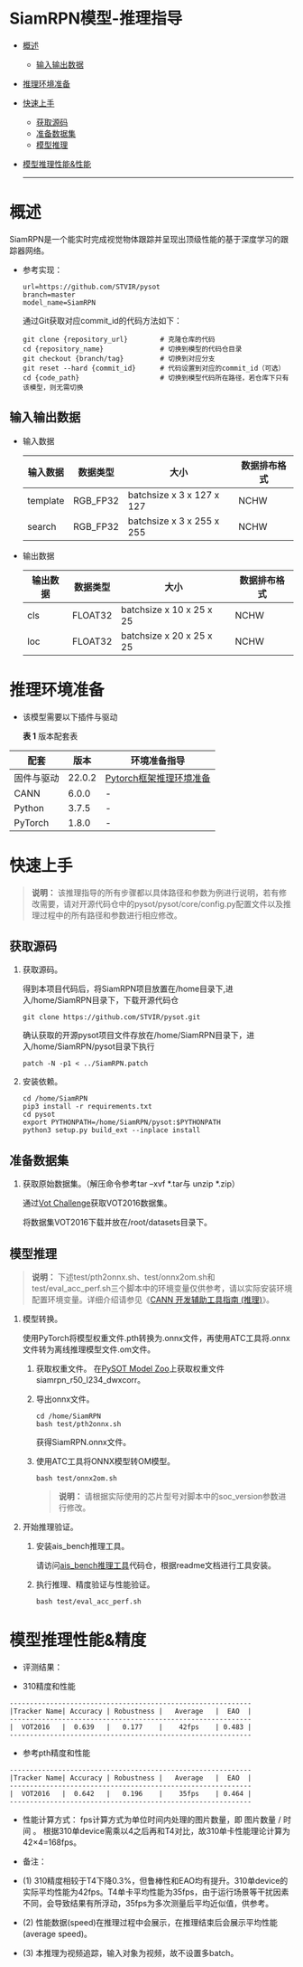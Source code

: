 # SiamRPN模型-推理指导


- [概述](#ZH-CN_TOPIC_0000001172161501)

  - [输入输出数据](#section540883920406)

- [推理环境准备](#ZH-CN_TOPIC_0000001126281702)

- [快速上手](#ZH-CN_TOPIC_0000001126281700)

  - [获取源码](#section4622531142816)
  - [准备数据集](#section183221994411)
  - [模型推理](#section741711594517)

- [模型推理性能&性能](#ZH-CN_TOPIC_0000001172201573)

  ******

# 概述<a name="ZH-CN_TOPIC_0000001172161501"></a>

SiamRPN是一个能实时完成视觉物体跟踪并呈现出顶级性能的基于深度学习的跟踪器网络。

- 参考实现：

  ```
  url=https://github.com/STVIR/pysot
  branch=master
  model_name=SiamRPN
  ``` 
 
  通过Git获取对应commit_id的代码方法如下：

  ```
  git clone {repository_url}        # 克隆仓库的代码
  cd {repository_name}              # 切换到模型的代码仓目录
  git checkout {branch/tag}         # 切换到对应分支
  git reset --hard {commit_id}      # 代码设置到对应的commit_id（可选）
  cd {code_path}                    # 切换到模型代码所在路径，若仓库下只有该模型，则无需切换
  ```


## 输入输出数据<a name="section540883920406"></a>

- 输入数据

  | 输入数据  | 数据类型   | 大小                      | 数据排布格式  |
  | -------- | --------- | ------------------------- | ------------ |
  | template | RGB_FP32  | batchsize x 3 x 127 x 127 | NCHW         |
  | search   | RGB_FP32  | batchsize x 3 x 255 x 255 | NCHW         |


- 输出数据

  | 输出数据  | 数据类型  | 大小                      | 数据排布格式  |
  | -------- | -------- | ------------------------- | ------------ |
  | cls      | FLOAT32  | batchsize x 10 x 25 x 25  | NCHW         |
  | loc      | FLOAT32  | batchsize x 20 x 25 x 25  | NCHW         |


# 推理环境准备<a name="ZH-CN_TOPIC_0000001126281702"></a>

- 该模型需要以下插件与驱动

  **表 1**  版本配套表

| 配套        | 版本    | 环境准备指导             |
| ---------- | ------- | ----------------------- |
| 固件与驱动  | 22.0.2  | [Pytorch框架推理环境准备](https://www.hiascend.com/document/detail/zh/ModelZoo/pytorchframework/pies) |
| CANN       | 6.0.0   | -                       |
| Python     | 3.7.5   | -                       |
| PyTorch    | 1.8.0   | -                       |  

# 快速上手<a name="ZH-CN_TOPIC_0000001126281700"></a>

> **说明：** 
> 该推理指导的所有步骤都以具体路径和参数为例进行说明，若有修改需要，请对开源代码仓中的pysot/pysot/core/config.py配置文件以及推理过程中的所有路径和参数进行相应修改。

## 获取源码<a name="section4622531142816"></a>

1. 获取源码。

   得到本项目代码后，将SiamRPN项目放置在/home目录下,进入/home/SiamRPN目录下，下载开源代码仓

   ```
   git clone https://github.com/STVIR/pysot.git
   ```

   确认获取的开源pysot项目文件存放在/home/SiamRPN目录下，进入/home/SiamRPN/pysot目录下执行

   ```
   patch -N -p1 < ../SiamRPN.patch
   ```

2. 安装依赖。

   ```
   cd /home/SiamRPN
   pip3 install -r requirements.txt
   cd pysot
   export PYTHONPATH=/home/SiamRPN/pysot:$PYTHONPATH
   python3 setup.py build_ext --inplace install
   ```

## 准备数据集<a name="section183221994411"></a>

1. 获取原始数据集。（解压命令参考tar –xvf  \*.tar与 unzip \*.zip）

    通过[Vot Challenge](https://votchallenge.net/)获取VOT2016数据集。

    将数据集VOT2016下载并放在/root/datasets目录下。
   
## 模型推理<a name="section741711594517"></a>

> **说明：** 
> 下述test/pth2onnx.sh、test/onnx2om.sh和test/eval_acc_perf.sh三个脚本中的环境变量仅供参考，请以实际安装环境配置环境变量。详细介绍请参见《[CANN 开发辅助工具指南 \(推理\)](https://support.huawei.com/enterprise/zh/ascend-computing/cann-pid-251168373?category=developer-documents&subcategory=auxiliary-development-tools)》。

1. 模型转换。

   使用PyTorch将模型权重文件.pth转换为.onnx文件，再使用ATC工具将.onnx文件转为离线推理模型文件.om文件。

   1. 获取权重文件。
      在[PySOT Model Zoo](https://github.com/STVIR/pysot/blob/master/MODEL_ZOO.md)上获取权重文件siamrpn_r50_l234_dwxcorr。
       
   2. 导出onnx文件。

         ```
         cd /home/SiamRPN
         bash test/pth2onnx.sh
         ```

         获得SiamRPN.onnx文件。

   3. 使用ATC工具将ONNX模型转OM模型。

      ```
      bash test/onnx2om.sh
      ```

      > **说明：** 
      > 请根据实际使用的芯片型号对脚本中的soc_version参数进行修改。

2. 开始推理验证。

    1. 安装ais_bench推理工具。

        请访问[ais_bench推理工具](https://gitee.com/ascend/tools/tree/master/ais-bench_workload/tool/ais_bench)代码仓，根据readme文档进行工具安装。

    2. 执行推理、精度验证与性能验证。

        ```
        bash test/eval_acc_perf.sh
        ```

# 模型推理性能&精度<a name="ZH-CN_TOPIC_0000001172201573"></a>

- 评测结果：

- 310精度和性能
```
------------------------------------------------------------
|Tracker Name| Accuracy | Robustness |   Average   |  EAO  |
------------------------------------------------------------
|  VOT2016   |  0.639   |   0.177    |    42fps    | 0.483 |
------------------------------------------------------------
```

- 参考pth精度和性能
```
------------------------------------------------------------
|Tracker Name| Accuracy | Robustness |   Average   |  EAO  |
------------------------------------------------------------
|  VOT2016   |  0.642   |   0.196    |    35fps    | 0.464 |
------------------------------------------------------------
```

  
- 性能计算方式： 
  fps计算方式为单位时间内处理的图片数量，即 图片数量 / 时间 。
  根据310单device需乘以4之后再和T4对比，故310单卡性能理论计算为42×4=168fps。

- 备注：
- (1) 310精度相较于T4下降0.3%，但鲁棒性和EAO均有提升。310单device的实际平均性能为42fps。T4单卡平均性能为35fps，由于运行场景等干扰因素不同，会导致结果有所浮动，35fps为多次测量后平均近似值，供参考。
- (2) 性能数据(speed)在推理过程中会展示，在推理结束后会展示平均性能(average speed)。
- (3) 本推理为视频追踪，输入对象为视频，故不设置多batch。 
 